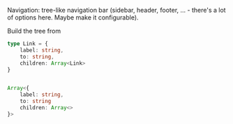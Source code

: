 Navigation: tree-like navigation bar (sidebar, header, footer, ... - there's a lot of options here. Maybe make it configurable).

Build the tree from

```typescript
type Link = {
    label: string,
    to: string,
    children: Array<Link>
}


Array<{
    label: string,
    to: string
    children: Array<>
}>
```
